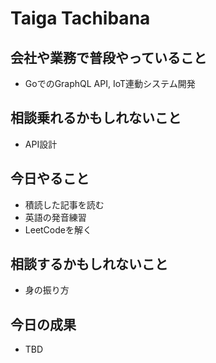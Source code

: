 # Taiga Tachibana

## 会社や業務で普段やっていること

- GoでのGraphQL API, IoT連動システム開発

## 相談乗れるかもしれないこと

- API設計

## 今日やること

- 積読した記事を読む
- 英語の発音練習
- LeetCodeを解く

## 相談するかもしれないこと

- 身の振り方

## 今日の成果

- TBD
